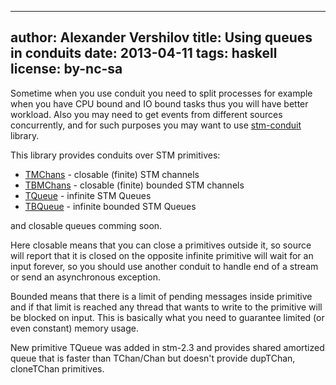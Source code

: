 ----
author: Alexander Vershilov
title: Using queues in conduits
date: 2013-04-11
tags: haskell
license: by-nc-sa
----

Sometime when you use conduit you need to split processes for example
when you have CPU bound and IO bound tasks thus you will have better 
workload. Also you may need to get events from different sources concurrently, and 
for such purposes you may want to use [stm-conduit](http://hackage.haskell.org/package/stm-conduit) library. 


This library provides conduits over STM primitives: 

  * [TMChans](http://hackage.haskell.org/packages/archive/stm-chans/1.3.1/doc/html/Control-Concurrent-STM-TMChan.html#t:TMChan)  - closable (finite) STM channels
  * [TBMChans](http://hackage.haskell.org/packages/archive/stm-chans/1.3.1/doc/html/Control-Concurrent-STM-TBMChan.html#t:TBMChan) - closable (finite) bounded STM channels
  * [TQueue](http://hackage.haskell.org/packages/archive/stm/2.4.2/doc/html/Control-Concurrent-STM-TQueue.html#t:TQueue)   - infinite STM Queues
  * [TBQueue](http://hackage.haskell.org/packages/archive/stm/2.4.2/doc/html/Control-Concurrent-STM-TBQueue.html#t:TBQueue)  - infinite bounded STM Queues

and closable queues comming soon.

Here closable means that you can close a primitives outside it, so source will report that it is
closed on the opposite infinite primitive will wait for an input forever, so you should use
another conduit to handle end of a stream or send an asynchronous exception.

Bounded means that there is a limit of pending messages inside primitive and if that limit is
reached any thread that wants to write to the primitive will be blocked on input. This is
basically what you need to guarantee limited (or even constant) memory usage.

New primitive TQueue was added in stm-2.3 and provides shared amortized queue that is
faster than TChan/Chan but doesn't provide dupTChan, cloneTChan primitives.

